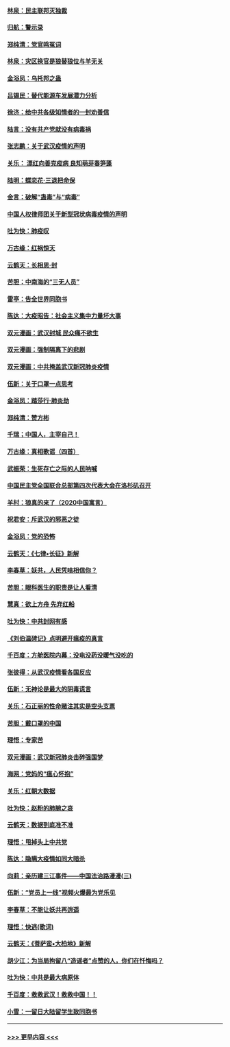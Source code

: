 #### [林泉：民主联邦灭独裁](../pages/nsc993/n11870998.md?t=02160622) 
#### [归航：警示录](../pages/nsc993/n11870963.md?t=02160622) 
#### [郑纯清：党官鸣冤词](../pages/nsc993/n11870938.md?t=02160622) 
#### [林泉：灾区换官是狼替狼位与羊无关](../pages/nsc993/n11870896.md?t=02160622) 
#### [金浴凤：乌托邦之蛊](../pages/nsc993/n11870879.md?t=02160622) 
#### [吕锡民：替代能源车发展潜力分析](../pages/nsc993/n11870656.md?t=02160622) 
#### [徐济：给中共各级知情者的一封劝善信](../pages/nsc993/n11868561.md?t=02160622) 
#### [陆言：没有共产党就没有病毒祸](../pages/nsc993/n11868232.md?t=02160622) 
#### [张志鹏：关于武汉疫情的声明](../pages/nsc993/n11867182.md?t=02160622) 
#### [关乐： 漂红向善克疫病 良知萌芽春笋蓬](../pages/nsc993/n11865710.md?t=02160622) 
#### [陆明：蝶恋花‧三退把命保](../pages/nsc993/n11865673.md?t=02160622) 
#### [金言：破解“蛊毒”与“病毒”](../pages/nsc993/n11864103.md?t=02160622) 
#### [中国人权律师团关于新型冠状病毒疫情的声明](../pages/nsc993/n11864249.md?t=02160622) 
#### [吐为快：肺疫叹](../pages/nsc993/n11864027.md?t=02160622) 
#### [万古缘：红祸惊天](../pages/nsc993/n11864079.md?t=02160622) 
#### [云鹤天：长相思‧封](../pages/nsc993/n11864006.md?t=02160622) 
#### [苦胆：中南海的“三无人员”](../pages/nsc993/n11862997.md?t=02160622) 
#### [雷亭：告全世界同胞书](../pages/nsc993/n11862572.md?t=02160622) 
#### [陈达：大疫昭告：社会主义集中力量坏大事](../pages/nsc993/n11859419.md?t=02160622) 
#### [双元漫画：武汉封城 民众痛不欲生](../pages/nsc993/n11859287.md?t=02160622) 
#### [双元漫画：强制隔离下的悲剧](../pages/nsc993/n11859244.md?t=02160622) 
#### [双元漫画：中共掩盖武汉新冠肺炎疫情](../pages/nsc993/n11858249.md?t=02160622) 
#### [伍新：关于口罩一点思考](../pages/nsc993/n11859195.md?t=02160622) 
#### [金浴凤：踏莎行‧肺炎劫](../pages/nsc993/n11858227.md?t=02160622) 
#### [郑纯清：赞方彬](../pages/nsc993/n11856803.md?t=02160622) 
#### [千瑞；中国人，主宰自己！](../pages/nsc993/n11856793.md?t=02160622) 
#### [万古缘：真相歌谣（四首）](../pages/nsc993/n11856263.md?t=02160622) 
#### [武振荣：生死存亡之际的人民呐喊](../pages/nsc993/n11856256.md?t=02160622) 
#### [中国民主党全国联合总部第四次代表大会在洛杉矶召开](../pages/nsc993/n11856344.md?t=02160622) 
#### [羊村：狼真的来了（2020中国寓言）](../pages/nsc993/n11856229.md?t=02160622) 
#### [祝君安：斥武汉的邪恶之徒](../pages/nsc993/n11855861.md?t=02160622) 
#### [金浴凤：党的恐怖](../pages/nsc993/n11855849.md?t=02160622) 
#### [云鹤天：《七律▪长征》新解](../pages/nsc993/n11855479.md?t=02160622) 
#### [李春草：妖共，人民凭啥相信你？](../pages/nsc993/n11855196.md?t=02160622) 
#### [苦胆：眼科医生的职责是让人看清](../pages/nsc993/n11853840.md?t=02160622) 
#### [慧真：欲上方舟 先弃红船](../pages/nsc993/n11853483.md?t=02160622) 
#### [吐为快：中共封网有感](../pages/nsc993/n11852575.md?t=02160622) 
#### [《刘伯温碑记》点明避开瘟疫的真言](../pages/nsc993/n11852128.md?t=02160622) 
#### [千百度：方舱医院内幕：没电没药没暖气没吃的](../pages/nsc993/n11850211.md?t=02160622) 
#### [张彼得：从武汉疫情看各国反应](../pages/nsc993/n11850102.md?t=02160622) 
#### [伍新：无神论是最大的阴毒谎言](../pages/nsc993/n11846129.md?t=02160622) 
#### [关乐：石正丽的性命赌注其实是空头支票](../pages/nsc993/n11846109.md?t=02160622) 
#### [苦胆：戴口罩的中国](../pages/nsc993/n11845576.md?t=02160622) 
#### [理悟：专家苦](../pages/nsc993/n11845564.md?t=02160622) 
#### [双元漫画：武汉新冠肺炎击碎强国梦](../pages/nsc993/n11843320.md?t=02160622) 
#### [海网：党妈的“瘟心怀抱”](../pages/nsc993/n11840740.md?t=02160622) 
#### [关乐：红朝大数据](../pages/nsc993/n11840675.md?t=02160622) 
#### [吐为快：赵粉的肺腑之哀](../pages/nsc993/n11840618.md?t=02160622) 
#### [云鹤天：数据到底准不准](../pages/nsc993/n11840325.md?t=02160622) 
#### [理悟：甩掉头上中共党](../pages/nsc993/n11838826.md?t=02160622) 
#### [陈达：隐瞒大疫情如同大暗杀](../pages/nsc993/n11838771.md?t=02160622) 
#### [向莉：亲历建三江事件——中国法治路漫漫(三)](../pages/nsc993/n11831825.md?t=02160622) 
#### [伍新：“党员上一线”视频火爆最为党乐见](../pages/nsc993/n11838200.md?t=02160622) 
#### [李春草：不能让妖共再逍遥](../pages/nsc993/n11838102.md?t=02160622) 
#### [理悟：快逃(歌词)](../pages/nsc993/n11838083.md?t=02160622) 
#### [云鹤天：《菩萨蛮▪大柏地》新解](../pages/nsc993/n11838059.md?t=02160622) 
#### [胡少江：为当局拘留八“造谣者”点赞的人，你们在忏悔吗？](../pages/nsc993/n11836801.md?t=02160622) 
#### [吐为快：中共是最大病原体](../pages/nsc993/n11836748.md?t=02160622) 
#### [千百度：救救武汉！救救中国！！](../pages/nsc993/n11836145.md?t=02160622) 
#### [小雪：一留日大陆留学生致同胞书](../pages/nsc993/n11834624.md?t=02160622) 

----
#### [ >>> 更早内容 <<< ](../indexes/nsc993-earlier.md)
